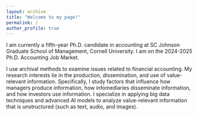 ```yaml
---
layout: archive
title: "Welcome to my page!"
permalink: /
author_profile: true
---
```


I am currently a fifth-year Ph.D. candidate in accounting at SC Johnson Graduate School of Management, Cornell University. I am on the 2024-2025 Ph.D. Accounting Job Market. 

I use archival methods to examine issues related to financial accounting. My research interests lie in the production, dissemination, and use of value-relevant information. Specifically, I study factors that influence how managers produce information, how infomediaries disseminate information, and how investors use information. I specialize in applying big data techniques and advanced AI models to analyze value-relevant information that is unstructured (such as text, audio, and images). 

